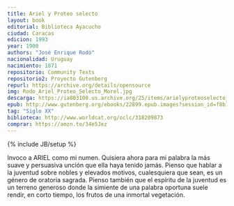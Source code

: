 ```yaml
---
title: Ariel y Proteo selecto
layout: book
editorial: Biblioteca Ayacucho
ciudad: Caracas
edicion: 1993
year: 1900
authors: "José Enrique Rodó"
nacionalidad: Uruguay
nacimiento: 1871
repositorio: Community Texts
repositorio2: Proyecto Gutenberg
repurl: https://archive.org/details/opensource
img: Rodo_Ariel_Proteo_Selecto_Morel.jpg
descarga: https://ia803100.us.archive.org/25/items/arielyproteoselectojoseenriquerodo684/Ariel%20y%20Proteo%20selecto%20-%20Jose%20Enrique%20Rodo_684.pdf
epub: http://www.gutenberg.org/ebooks/22899.epub.images?session_id=f8b1c3a67b520045212b4d6d338ee9e3798c53ed
tag: "Siglo XX"
biblioteca: http://www.worldcat.org/oclc/318209873
comprar: https://amzn.to/34e5Jez
---
```

{% include JB/setup %}

Invoco a ARIEL como mi numen. Quisiera ahora para mi palabra la más suave y persuasiva unción que ella haya tenido jamás. Pienso que hablar a la juventud sobre nobles y elevados motivos, cualesquiera que sean, es un género de oratoria sagrada. Pienso también que el espíritu de la juventud es un terreno generoso donde la simiente de una palabra oportuna suele rendir, en corto tiempo, los frutos de una inmortal vegetación.
